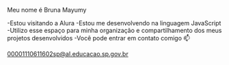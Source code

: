 Meu nome é Bruna Mayumy 

-Estou visitando a Alura
-Estou me desenvolvendo na linguagem JavaScript
-Utilizo esse espaço para minha organização e compartilhamento dos meus projetos desenvolvidos
-Você pode entrar em contato comigo 📫


00001110611602sp@al.educacao.sp.gov.br
